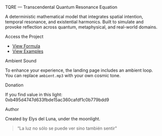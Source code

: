 TQRE — Transcendental Quantum Resonance Equation

A deterministic mathematical model that integrates spatial intention, temporal resonance, and existential harmonics. Built to simulate and provoke reflection across quantum, metaphysical, and real-world domains.

Access the Project

- [View Formula](https://gateway.lighthouse.storage/ipfs/bafkreih4aktaredymjbmnh5tk7wu667zzrbhxmnh7fjfeynbix6a46i6ia)
- [View Examples](https://gateway.lighthouse.storage/ipfs/bafkreicdruj7xoijsqujy2bru4afm4owmsdhiqo2j223f5oapk4tnhrcfa)

Ambient Sound

To enhance your experience, the landing page includes an ambient loop. You can replace `ambient.mp3` with your own cosmic tone.

Donation

If you find value in this light:
0xb495d4747d633fbde15ac360cafdf1c0b779bdd9

Author

Created by Elys del Luna, under the moonlight.

> “La luz no sólo se puede ver sino también sentir"
